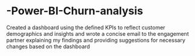 # -Power-BI-Churn-analysis
Created a dashboard using the defined KPIs to reflect customer demographics and insights and wrote a concise email to the engagement partner explaining my findings and providing suggestions for necessary changes based on the dashboard
